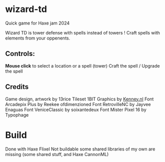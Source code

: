 # wizard-td
Quick game for Haxe jam 2024


Wizard TD is tower defense with spells instead of towers !
Craft spells with elements from your oppenents.

## Controls:
**Mouse click** to select a location or a spell (tower)
Craft the spell / Upgrade the spell

## Credits
Game design, artwork by 13rice
Tileset 1BIT Graphics by [Kenney.nl](https://www.kenney.nl/assets/1-bit-pack)
Font Arcadepix Plus by Reekee ofdimenzioned
Font RetrovilleNC by Jayvee Enaguas
Font VeniceClassic by soixantedeux
Font Mister Pixel 16 by Typophage


# Build
Done with Haxe Flixel
Not buildable some shared libraries of my own are missing (some shared stuff, and Haxe CannonML)